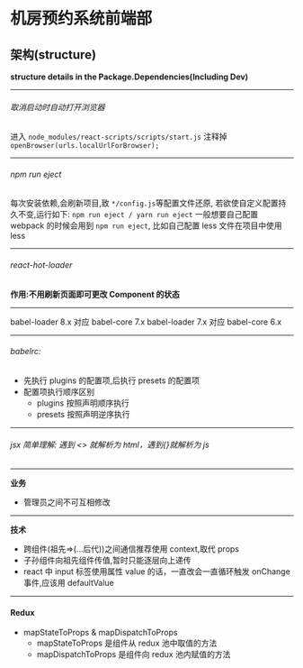 # 机房预约系统前端部

## 架构(structure)

**structure details in the Package.Dependencies(Including Dev)**

---

###### 取消启动时自动打开浏览器

进入 `node_modules/react-scripts/scripts/start.js`
注释掉 `openBrowser(urls.localUrlForBrowser);`

---

###### npm run eject

每次安装依赖,会刷新项目,致 `*/config.js`等配置文件还原,
若欲使自定义配置持久不变,运行如下:
`npm run eject / yarn run eject`
一般想要自己配置 webpack 的时候会用到 `npm run eject`, 比如自己配置 less 文件在项目中使用 less

---

###### react-hot-loader

**作用:不用刷新页面即可更改 Component 的状态**

---

babel-loader 8.x 对应 babel-core 7.x
babel-loader 7.x 对应 babel-core 6.x

---

###### babelrc:

- 先执行 plugins 的配置项,后执行 presets 的配置项
- 配置项执行顺序区别
  - plugins 按照声明顺序执行
  - presets 按照声明逆序执行

---

###### jsx 简单理解: 遇到 <> 就解析为 html，遇到{}就解析为 js

---

**业务**

- 管理员之间不可互相修改

---

**技术**

- 跨组件(祖先=>(...后代))之间通信推荐使用 context,取代 props
- 子孙组件向祖先组件传值,暂时只能逐层向上递传
- react 中 input 标签使用属性 value 的话，一直改会一直循环触发 onChange 事件,应该用 defaultValue

---

#### Redux

- mapStateToProps & mapDispatchToProps
  - mapStateToProps 是组件从 redux 池中取值的方法
  - mapDispatchToProps 是组件向 redux 池内赋值的方法
